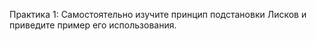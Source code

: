 Практика 1: Самостоятельно изучите принцип подстановки Лисков и приведите пример его использования.

